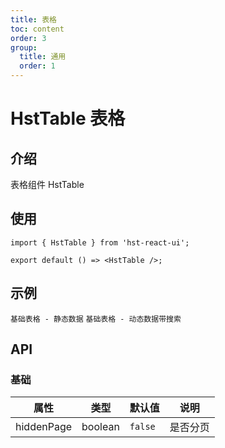```yaml
---
title: 表格
toc: content
order: 3
group:
  title: 通用
  order: 1
---
```


# HstTable 表格

## 介绍

表格组件 HstTable

## 使用

```tsx | pure
import { HstTable } from 'hst-react-ui';

export default () => <HstTable />;
```

## 示例

<code src="./demo/base.tsx">基础表格 - 静态数据</code>
<code src="./demo/base1.tsx">基础表格 - 动态数据带搜索</code>

## API

### 基础

| 属性       | 类型    | 默认值  | 说明     |
| ---------- | ------- | ------- | -------- |
| hiddenPage | boolean | `false` | 是否分页 |
